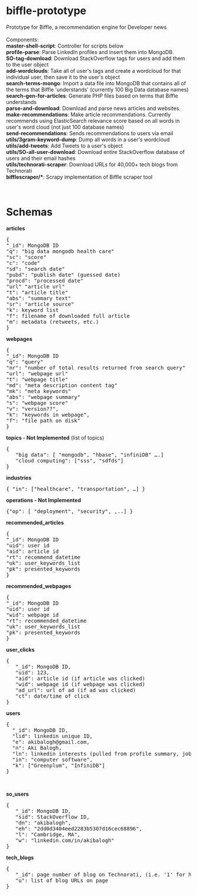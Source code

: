 biffle-prototype
================

Prototype for Biffle, a recommendation engine for Developer news
<br>
<br>
Components:
<br><b>master-shell-script</b>: Controller for scripts below
<br><b>profile-parse</b>: Parse LinkedIn profiles and insert them into MongoDB.
<br><b>SO-tag-download</b>: Download StackOverflow tags for users and add them to the user object
<br><b>add-wordclouds</b>: Take all of user's tags and create a wordcloud for that individual user, then save it to the user's object
<br><b>search-terms-mongo</b>: Import a data file into MongoDB that contains all of the terms that Biffle 'understands' (currently 100 Big Data database names)
<br><b>search-gen-for-articles</b>: Generate PHP files based on terms that Biffle understands
<br><b>parse-and-download</b>: Download and parse news articles and websites.
<br><b>make-recommendations</b>: Make article recommendations. Currently recommends using ElasticSearch relevance score based on all words in user's word cloud (not just 100 database names)
<br><b>send-recommendations</b>: Sends recommendations to users via email
<br><b>utils/3gram-keyword-dump</b>: Dump all words in a user's wordcloud
<br><b>utils/add-tweets</b>: Add Tweets to a user's object
<br><b>utils/SO-all-user-download</b>: Download entire StackOverflow database of users and their email hashes
<br><b>utils/technorati-scraper</b>: Download URLs for 40,000+ tech blogs from Technorati
<br><b>bifflescraper/*</b>: Scrapy implementation of Biffle scraper tool

<br>

Schemas
=======

<b>articles</b>
<pre>
{
"_id": MongoDB ID
"q": "big data mongodb health care"
"sc": "score"
"c": "code"
"sd": "search date"
"pubd": "publish date" (guessed date)
"procd": "processed date"
"url" "article url"
"t": "article title"
"abs": "summary text"
"sr": "article source"
"k": keyword list
"f": filename of downloaded full article
"m": metadata (retweets, etc.)
}
</pre>

<b>webpages</b>
<pre>
{
"_id": MongoDB ID
"q": "query"
"nr": "number of total results returned from search query"
"url": "webpage url"
"t": "webpage title"
"md": "meta description content tag"
"mk": "meta keywords"
"abs": "webpage summary"
"s": "webpage score"
"v": "version??",
"k": "keywords in webpage",
"f": "file path on disk"
}
</pre>

<b>topics - Not Implemented</b> (list of topics)
<pre>{
   "big data": [ "mongodb", "hbase", "infiniDB" ….] 
   "cloud computing": ["sss", "sdfds"]
}</pre>


<b>industries</b>
<pre>{ "in": ["healthcare", "transportation", …] }</pre>


<b>operations - Not Implemented</b>
<pre>{"op": [ "deployment", "security", ,..] }</pre>


<b>recommended_articles</b>
<pre>{
"_id": MongoDB ID
"uid": user id
"aid": article id
"rt": recommend_datetime
"uk": user_keywords_list
"pk": presented_keywords
}</pre>

<b>recommended_webpages</b>
<pre>{
"_id": MongoDB ID
"uid": user id
"wid": webpage id
"rt": recommended_datetime
"uk": user_keywords_list
"pk": presented_keywords
}</pre>

<b>user_clicks</b>
<pre>
{
   "_id": MongoDB ID,
   "uid": 123,
   "aid": article id (if article was clicked)
   "wid": webpage id (if webpage was clicked)
   "ad_url": url of ad (if ad was clicked)
   "ct": date/time of click
}</pre>


<b>users</b>
<pre>
{
  "_id": MongoDB ID,
  "lid": linkedin unique ID,
  "e": akibalogh@gmail.com,
  "n": Aki Balogh,
  "ln": linkedin interests (pulled from profile summary, job summary and skills)
  "in": "computer software",
  "k": ["Greenplum", "InfiniDB"]
}</pre>
<br>

<b>so_users</b>
<pre>
{  
   "_id": MongoDB ID,
   "sid": StackOverflow ID,
   "dn": "akibalogh",
   "eh": "2dd0d3404eed2283b5307d16cec68896",
   "l": "Cambridge, MA",
   "w": "linkedin.com/in/akibalogh"
}
</pre>

<b>tech_blogs</b>
<pre>
{  
   "_id": page number of blog on Technorati, (i.e. '1' for http://technorati.com/blogs/directory/technology/page-1)
   "u": list of blog URLs on page
}
</pre>
